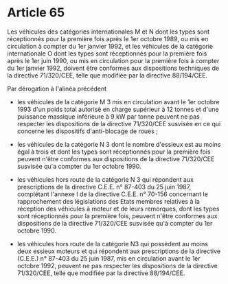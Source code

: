 # Article 65

Les véhicules des catégories internationales M et N dont les types sont réceptionnés pour la première fois après le 1er octobre 1989, ou mis en circulation à compter du 1er janvier 1992, et les véhicules de la catégorie internationale O dont les types sont réceptionnés pour la première fois après le 1er juin 1990, ou mis en circulation pour la première fois à compter du 1er janvier 1992, doivent être conformes aux dispositions techniques de la directive 71/320/CEE, telle que modifiée par la directive 88/194/CEE.

Par dérogation à l'alinéa précédent

- les véhicules de la catégorie M 3 mis en circulation avant le 1er octobre 1993 d'un poids total autorisé en charge supérieur à 12 tonnes et d'une puissance massique inférieure à 9 kW par tonne peuvent ne pas respecter les dispositions de la directive 71/320/CEE susvisée en ce qui concerne les dispositifs d'anti-blocage de roues ;

- les véhicules de la catégorie N 3 dont le nombre d'essieux est au moins égal à trois et dont les types sont réceptionnés pour la première fois peuvent n'être conformes aux dispositions de la directive 71/320/CEE susvisée qu'a compter du 1er octobre 1990.

- les véhicules hors route de la catégorie N 3 qui répondent aux prescriptions de la directive C.E.E. n° 87-403 du 25 juin 1987, complétant l'annexe I de la directive C.E.E. n° 70-156 concernant le rapprochement des législations des Etats membres relatives à la réception des véhicules à moteur et de leurs remorques, dont les types sont réceptionnés pour la première fois, peuvent n'être conformes aux dispositions de la directive 71/320/CEE susvisée qu'à compter du 1er octobre 1990.

- les véhicules hors route de la catégorie N3 qui possèdent au moins deux essieux moteurs et qui répondent aux prescriptions de la directive (C.E.E.) n° 87-403 du 25 juin 1987, mis en circulation avant le 1er octobre 1992, peuvent ne pas respecter les dispositions de la directive 71/320/CEE, telle que modifiée par la directive 88/194/CEE.
